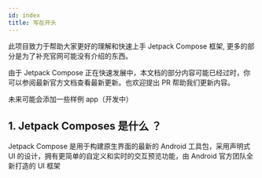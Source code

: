 ```yaml
---
id: index
title: 写在开头
---
```




此项目致力于帮助大家更好的理解和快速上手 Jetpack Compose 框架, 更多的部分是为了补充官网可能没有介绍的东西。

由于 Jetpack Compose 正在快速发展中，本文档的部分内容可能已经过时，你可以参阅最新官方文档查看最新更新。也欢迎提出 PR 帮助我们更新内容。

未来可能会添加一些样例 app（开发中）

## 1. Jetpack Composes 是什么 ？

Jetpack Compose 是用于构建原生界面的最新的 Android 工具包，采用声明式 UI 的设计，拥有更简单的自定义和实时的交互预览功能，由 Android 官方团队全新打造的 UI 框架